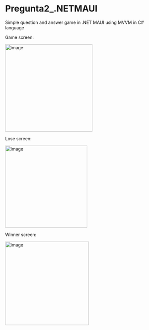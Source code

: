 # Pregunta2_.NETMAUI
Simple question and answer game in .NET MAUI using MVVM in C# language

Game screen:

<img width="281" alt="image" src="https://github.com/BraulioAlejandroNavarreteHorta/Pregunta2_.NETMAU/assets/133619100/016c4378-6629-4af6-9dbe-4a7df0391573">


Lose screen:

<img width="264" alt="image" src="https://github.com/BraulioAlejandroNavarreteHorta/Pregunta2_.NETMAU/assets/133619100/725ec65d-ef06-4110-bad5-91d45e9baa10">


Winner screen:

<img width="269" alt="image" src="https://github.com/BraulioAlejandroNavarreteHorta/Pregunta2_.NETMAU/assets/133619100/4c39f247-d889-4d40-b31f-3ee4ffc53e54">

